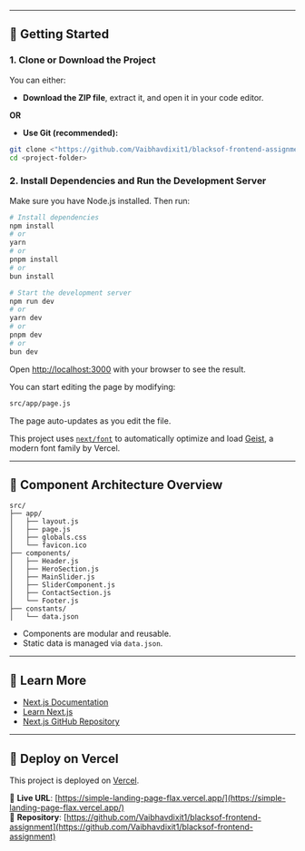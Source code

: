

---

## 🚀 Getting Started

### 1. Clone or Download the Project

You can either:

- **Download the ZIP file**, extract it, and open it in your code editor.

**OR**

- **Use Git (recommended):**

```bash
git clone <"https://github.com/Vaibhavdixit1/blacksof-frontend-assignment">
cd <project-folder>
```

### 2. Install Dependencies and Run the Development Server

Make sure you have Node.js installed. Then run:

```bash
# Install dependencies
npm install
# or
yarn
# or
pnpm install
# or
bun install

# Start the development server
npm run dev
# or
yarn dev
# or
pnpm dev
# or
bun dev
```

Open [http://localhost:3000](http://localhost:3000) with your browser to see the result.

You can start editing the page by modifying:

```bash
src/app/page.js
```

The page auto-updates as you edit the file.

This project uses [`next/font`](https://nextjs.org/docs/app/building-your-application/optimizing/fonts) to automatically optimize and load [Geist](https://vercel.com/font), a modern font family by Vercel.

---

## 📁 Component Architecture Overview

```
src/
├── app/
│   ├── layout.js
│   ├── page.js
│   ├── globals.css
│   └── favicon.ico
├── components/
│   ├── Header.js
│   ├── HeroSection.js
│   ├── MainSlider.js
│   ├── SliderComponent.js
│   ├── ContactSection.js
│   └── Footer.js
├── constants/
│   └── data.json
```

* Components are modular and reusable.
* Static data is managed via `data.json`.


---

## 🔗 Learn More

* [Next.js Documentation](https://nextjs.org/docs)
* [Learn Next.js](https://nextjs.org/learn)
* [Next.js GitHub Repository](https://github.com/vercel/next.js)

---

## 🚀 Deploy on Vercel

This project is deployed on [Vercel](https://vercel.com/).

🔗 **Live URL**: [https://simple-landing-page-flax.vercel.app/](https://simple-landing-page-flax.vercel.app/)  
📂 **Repository**: [https://github.com/Vaibhavdixit1/blacksof-frontend-assignment](https://github.com/Vaibhavdixit1/blacksof-frontend-assignment)

